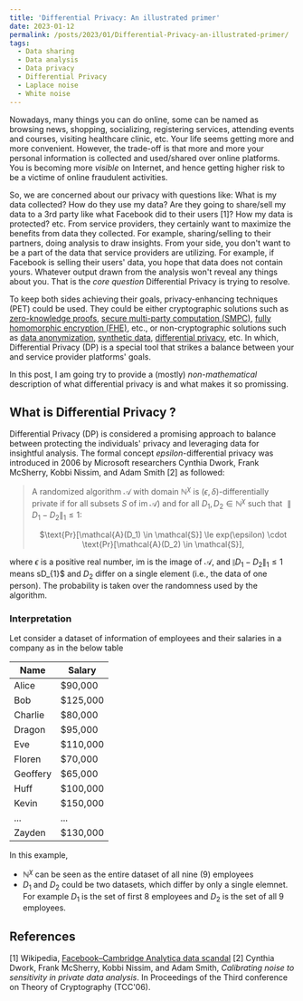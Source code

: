 ```yaml
---
title: 'Differential Privacy: An illustrated primer'
date: 2023-01-12
permalink: /posts/2023/01/Differential-Privacy-an-illustrated-primer/
tags:
  - Data sharing
  - Data analysis
  - Data privacy 
  - Differential Privacy
  - Laplace noise
  - White noise
---
```


Nowadays, many things you can do online, some can be named as browsing news, shopping, socializing, registering services, attending events and courses, visiting healthcare clinic, etc. Your life seems getting more and more convenient. However, the trade-off is that more and more your personal information is collected and used/shared over online platforms. You is becoming more *visible* on Internet, and hence getting higher risk to be a victime of online fraudulent activities. 

So, we are concerned about our privacy with questions like: What is my data collected? How do they use my data? Are they going to share/sell my data to a 3rd party like what Facebook did to their users [1]? How my data is protected? etc. From service providers, they certainly want to maximize the benefits from data they collected. For example, sharing/selling to their partners, doing analysis to draw insights. From your side, you don't want to be a part of the data that service providers are utilizing. For example, if Facebook is selling their users' data, you hope that data does not contain yours. Whatever output drawn from the analysis won't reveal any things about you. 
That is the *core question* Differential Privacy is trying to resolve.

To keep both sides achieving their goals, privacy-enhancing techniques (PET) could be used. They could be either cryptographic solutions such as [zero-knowledge proofs](https://en.wikipedia.org/wiki/Zero-knowledge_proof), [secure multi-party computation (SMPC)](https://en.wikipedia.org/wiki/Secure_multi-party_computation), [fully homomorphic encryption (FHE)](https://en.wikipedia.org/wiki/Homomorphic_encryption), etc., or non-cryptographic solutions such as [data anonymization](https://en.wikipedia.org/wiki/Data_anonymization), [synthetic data](https://en.wikipedia.org/wiki/Synthetic_data), [differential privacy](https://en.wikipedia.org/wiki/Differential_privacy), etc. In which, Differential Privacy (DP) is a special tool that strikes a balance between your and service provider platforms' goals. 

In this post, I am going try to provide a (mostly) *non-mathematical* description of what differential privacy is and what makes it so promissing. 
 
## What is Differential Privacy ?

Differential Privacy (DP) is considered a promising approach to balance between protecting the individuals' privacy and leveraging data for insightful analysis. The formal concept $epsilon$-differential privacy was introduced in 2006 by Microsoft researchers Cynthia Dwork, Frank McSherry, Kobbi Nissim, and Adam Smith [2] as followed:

> A randomized algorithm $\mathcal{A}$ with domain $\mathbb{N}^{\chi}$ is $(\epsilon, \delta)$-differentially private if for all subsets $S$ of  $\mathrm{im} \; \mathcal{A})$ and for all $D_1, D_2 \in \mathbb{N}^{\chi}$ such that $\parallel D_1 - D_2 \parallel _1 \le 1:$
> <div align="center"> $\text{Pr}[\mathcal{A}(D_1) \in \mathcal{S}] \le exp(\epsilon) \cdot \text{Pr}[\mathcal{A}(D_2) \in \mathcal{S}], </div>

where $\epsilon$ is a positive real number, $\mathrm{im}$ is the image of $\mathcal{A}$, and $\| D_1 - D_2 \|_1 \le 1$ means sD_{1}$ and $D_{2}$ differ on a single element (i.e., the data of one person). The probability is taken over the randomness used by the algorithm. 

### Interpretation
Let consider a dataset of information of employees and their salaries in a company as in the below table

|  Name                   |  Salary     |
|  ---------------------- |  ---------  |
|  Alice                  |  $90,000    |
|  Bob                    |  $125,000   |
|  Charlie                |  $80,000    |
|  Dragon                 |  $95,000    |
|  Eve                    |  $110,000   |
|  Floren                 |  $70,000    |
|  Geoffery               |  $65,000    |
|  Huff                   |  $100,000   |
|  Kevin                  |  $150,000   |
|  ...                    |  ...        |
|  Zayden                 |  $130,000   |


In this example, 
- $\mathbb{N}^{\chi}$ can be seen as the entire dataset of all nine (9) employees
- $D_1$ and $D_2$ could be two datasets, which differ by only a single elemnet. For example $D_1$ is the set of first 8 employees and $D_2$ is the set of all 9 employees.



## References
[1] Wikipedia, [Facebook–Cambridge Analytica data scandal](https://en.wikipedia.org/wiki/Facebook%E2%80%93Cambridge_Analytica_data_scandal)
[2] Cynthia Dwork, Frank McSherry, Kobbi Nissim, and Adam Smith, *Calibrating noise to sensitivity in private data analysis*. In Proceedings of the Third conference on Theory of Cryptography (TCC'06).
